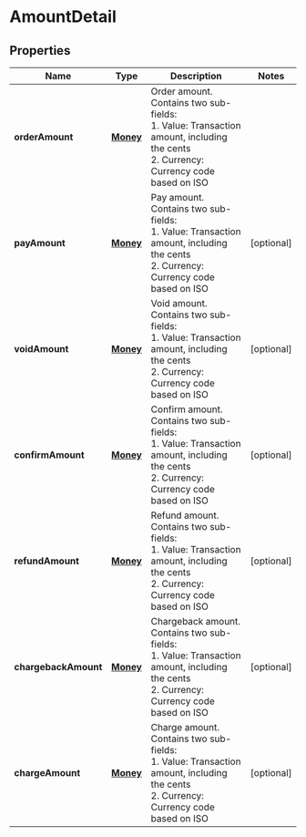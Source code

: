 

# AmountDetail


## Properties

| Name | Type | Description | Notes |
|------------ | ------------- | ------------- | -------------|
|**orderAmount** | [**Money**](Money.md) | Order amount. Contains two sub-fields:<br> 1. Value: Transaction amount, including the cents<br> 2. Currency: Currency code based on ISO<br>  |  |
|**payAmount** | [**Money**](Money.md) | Pay amount. Contains two sub-fields:<br> 1. Value: Transaction amount, including the cents<br> 2. Currency: Currency code based on ISO<br>  |  [optional] |
|**voidAmount** | [**Money**](Money.md) | Void amount. Contains two sub-fields:<br> 1. Value: Transaction amount, including the cents<br> 2. Currency: Currency code based on ISO<br>  |  [optional] |
|**confirmAmount** | [**Money**](Money.md) | Confirm amount. Contains two sub-fields:<br> 1. Value: Transaction amount, including the cents<br> 2. Currency: Currency code based on ISO<br>  |  [optional] |
|**refundAmount** | [**Money**](Money.md) | Refund amount. Contains two sub-fields:<br> 1. Value: Transaction amount, including the cents<br> 2. Currency: Currency code based on ISO<br>  |  [optional] |
|**chargebackAmount** | [**Money**](Money.md) | Chargeback amount. Contains two sub-fields:<br> 1. Value: Transaction amount, including the cents<br> 2. Currency: Currency code based on ISO<br>  |  [optional] |
|**chargeAmount** | [**Money**](Money.md) | Charge amount. Contains two sub-fields:<br> 1. Value: Transaction amount, including the cents<br> 2. Currency: Currency code based on ISO<br>  |  [optional] |



